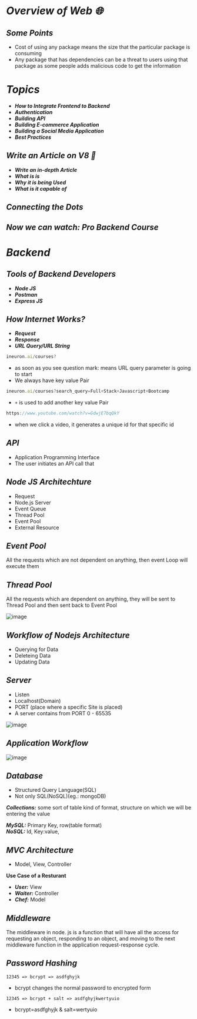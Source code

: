 # _Overview of Web 🌐_

## _Some Points_
- Cost of using any package means the size that the particular package is consuming
- Any package that has dependencies can be a threat to users using that package as some people adds malicious code to get the information

# _Topics_
- _**How to Integrate Frontend to Backend**_
- _**Authentication**_
- _**Building API**_
- _**Building E-commerce Application**_
- _**Building a Social Media Application**_
- _**Best Practices**_

## _Write an Article on V8 📖_
- _**Write an in-depth Article**_
- _**What is is**_
- _**Why it is being Used**_
- _**What is it capable of**_

## _Connecting the Dots_

## _Now we can watch:_ _Pro Backend Course_

# _Backend_

## _Tools of Backend Developers_
- _**Node JS**_
- _**Postman**_
- _**Express JS**_

## _How Internet Works?_
- _**Request**_
- _**Response**_
- _**URL Query/URL String**_

```javascript
ineuron.ai/courses?
```

- as soon as you see question mark: means URL query parameter is going to start
- We always have key value Pair

```javascript
ineuron.ai/courses?search_query=Full+Stack+Javascript+Bootcamp
```

- `+` is used to add another key value Pair

```javascript
https://www.youtube.com/watch?v=GdwjE7bqQkY
```

- when we click a video, it generates a unique id for that specific id

## _API_
- Application Programming Interface
- The user initiates an API call that

## _Node JS Architechture_
- Request
- Node.js Server
- Event Queue
- Thread Pool
- Event Pool
- External Resource

## _Event Pool_
All the requests which are not dependent on anything, then event Loop will execute them

## _Thread Pool_
All the requests which are dependent on anything, they will be sent to Thread Pool and then sent back to Event Pool

![image](https://user-images.githubusercontent.com/91872149/198816568-31c3911f-bc99-46cc-a5aa-ea16a2baa398.png)

## _Workflow of Nodejs Architecture_
- Querying for Data
- Deleteing Data
- Updating Data

## _Server_
- Listen
- Localhost(Domain)
- PORT (place where a specific Site is placed)
- A server contains from PORT 0 - 65535

![image](https://user-images.githubusercontent.com/91872149/198816640-3db5a418-bc22-4dda-94c6-21ca6730bf3d.png)

## _Application Workflow_
![image](https://user-images.githubusercontent.com/91872149/198816978-27de59ea-8da2-4d39-ab73-6399a0ba8bfb.png)

## _Database_
- Structured Query Language(SQL)
- Not only SQL(NoSQL)(eg.: mongoDB)

**_Collections:_** some sort of table kind of format, structure on which we will be entering the value

**_MySQL:_** Primary Key, row(table format)<br>
**_NoSQL:_** Id, Key:value,

## _MVC Architecture_
- Model, View, Controller

**Use Case of a Resturant**
- **_User:_**   View
- **_Waiter:_** Controller
- **_Chef:_**   Model

## _Middleware_
The middleware in node. js is a function that will have all the access for requesting an object, responding to an object, and moving to the next middleware function in the application request-response cycle.

## _Password Hashing_
`12345 => bcrypt => asdfghyjk`
- bcrypt changes the normal password to encrypted form

`12345 => bcrypt + salt => asdfghyjkwertyuio`

- bcrypt=asdfghyjk & salt=wertyuio
